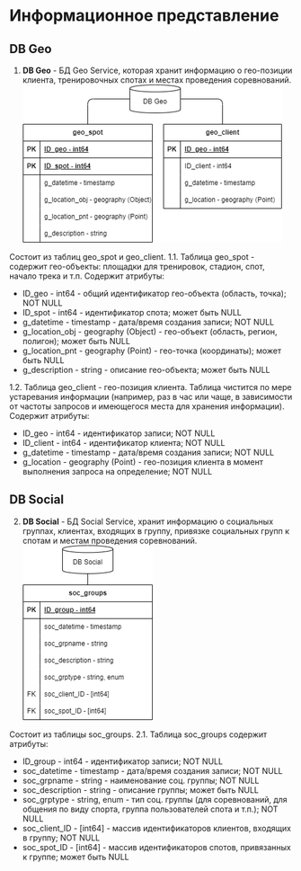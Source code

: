 # Информационное представление
## DB Geo
1. <b>DB Geo</b> - БД Geo Service, которая хранит информацию о гео-позиции клиента, тренировочных спотах и местах проведения соревнований.
![DB Geo](https://github.com/Lana8888/trans-sport/blob/main/informational-view_db_geo.png)

Состоит из таблиц geo_spot и geo_client.
1.1. Таблица geo_spot - содержит гео-объекты: площадки для тренировок, стадион, спот, начало трека и т.п.
Содержит атрибуты:
* ID_geo - int64 - общий идентификатор гео-объекта (область, точка); NOT NULL
* ID_spot - int64 - идентификатор спота; может быть NULL
* g_datetime - timestamp - дата/время создания записи; NOT NULL
* g_location_obj - geography (Object) - гео-объект (область, регион, полигон); может быть NULL
* g_location_pnt - geography (Point) - гео-точка (координаты); может быть NULL
* g_description - string - описание гео-объекта; может быть NULL

1.2. Таблица geo_client - гео-позиция клиента. Таблица чистится по мере устаревания информации (например, раз в час или чаще, в зависимости от частоты запросов и имеющегося места для хранения информации).
Содержит атрибуты:
* ID_geo - int64 - идентификатор записи; NOT NULL
* ID_client - int64 - идентификатор клиента; NOT NULL
* g_datetime - timestamp - дата/время создания записи; NOT NULL
* g_location - geography (Point) - гео-позиция клиента в момент выполнения запроса на определение; NOT NULL

## DB Social
2. <b>DB Social</b> - БД Social Service, хранит информацию о социальных группах, клиентах, входящих в группу, привязке социальных групп к спотам и местам проведения соревнований.
![DB Geo](https://github.com/Lana8888/trans-sport/blob/main/informational-view_db_social.png)

Состоит из таблицы soc_groups.
2.1. Таблица soc_groups содержит атрибуты:
* ID_group - int64 - идентификатор записи; NOT NULL
* soc_datetime - timestamp - дата/время создания записи; NOT NULL
* soc_grpname - string - наименование соц. группы; NOT NULL
* soc_description - string - описание группы; может быть NULL
* soc_grptype - string, enum - тип соц. группы (для соревнований, для общения по виду спорта, группа пользователей спота и т.п.); NOT NULL
* soc_client_ID - [int64] - массив идентификаторов клиентов, входящих в группу; NOT NULL
* soc_spot_ID - [int64] - массив идентификаторов спотов, привязанных к группе; может быть NULL
